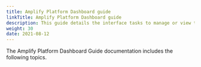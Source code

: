 ```yaml
---
title: Amplify Platform Dashboard guide
linkTitle: Amplify Platform Dashboard guide
description: This guide details the interface tasks to manage or view the dashboards.
weight: 30
date: 2021-08-12
---
```


The Amplify Platform Dashboard Guide documentation includes the following topics.
